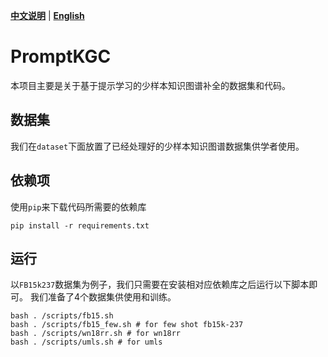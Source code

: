 [**中文说明**](https://github.com/zjunlp/PromptKG/tree/main/research/PromptKGC/README_CN.md) | [**English**](https://github.com/zjunlp/PromptKG/tree/main/research/PromptKGC/README.md)

# PromptKGC

本项目主要是关于基于提示学习的少样本知识图谱补全的数据集和代码。

## 数据集

我们在`dataset`下面放置了已经处理好的少样本知识图谱数据集供学者使用。

## 依赖项
使用`pip`来下载代码所需要的依赖库

```shell
pip install -r requirements.txt
```

## 运行

以`FB15k237`数据集为例子，我们只需要在安装相对应依赖库之后运行以下脚本即可。
我们准备了4个数据集供使用和训练。

```shell
bash . /scripts/fb15.sh
bash . /scripts/fb15_few.sh # for few shot fb15k-237
bash . /scripts/wn18rr.sh # for wn18rr 
bash . /scripts/umls.sh # for umls
```